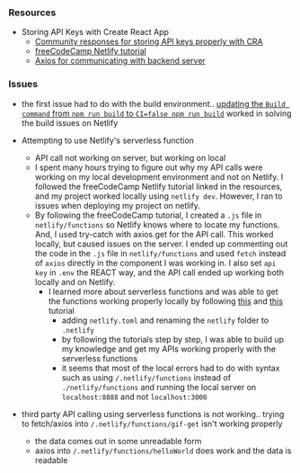 ### Resources
- Storing API Keys with Create React App
  - [Community responses for storing API keys properly with CRA](https://www.reddit.com/r/reactjs/comments/p575tb/where_can_i_learn_to_properly_store_an_api_key_on/)
  - [freeCodeCamp Netlify tutorial](https://www.freecodecamp.org/news/how-to-access-secret-api-keys-using-netlify-functions-in-a-react-app/)
  - [Axios for communicating with backend server](https://www.geeksforgeeks.org/axios-in-react-a-guide-for-beginners/)

### Issues
- the first issue had to do with the build environment.. [updating the `Build command` from `npm run build` to `CI=false npm run build`](https://dev.to/kapi1/solved-treating-warnings-as-errors-because-of-process-env-ci-true-bk5?comments_sort=latest#toggle-comments-sort-dropdown) worked in solving the build issues on Netlify
- Attempting to use Netlify's serverless function
  - API call not working on server, but working on local
  - I spent many hours trying to figure out why my API calls were working on my local development environment and not on Netlify. I followed the freeCodeCamp Netlify tutorial linked in the resources, and my project worked locally using `netlify dev`. However, I ran to issues when deploying my project on netlify.
  - By following the freeCodeCamp tutorial, I created a `.js` file in `netlify/functions` so Netlify knows where to locate my functions. And, I used try-catch with axios.get for the API call. This worked locally, but caused issues on the server. I ended up commenting out the code in the `.js` file in `netlify/functions` and used `fetch` instead of `axios` directly in the component I was working in. I also set `api key` in `.env` the REACT way, and the API call ended up working both locally and on Netlify.
    - I learned more about serverless functions and was able to get the functions working properly locally by following [this](https://www.youtube.com/watch?v=n_KASTN0gUE) and [this](https://www.youtube.com/watch?v=9iZCLODSq6k) tutorial
      - adding `netlify.toml` and renaming the `netlify` folder to `.netlify`
      - by following the tutorials step by step, I was able to build up my knowledge and get my APIs working properly with the serverless functions
      - it seems that most of the local errors had to do with syntax such as using `/.netlify/functions` instead of `./netlify/functions` and running the local server on `localhost:8888` and not `localhost:3000`

- third party API calling using serverless functions is not working.. trying to fetch/axios into `/.netlify/functions/gif-get` isn't working properly
  - the data comes out in some unreadable form
  - axios into `/.netlify/functions/helloWorld` does work and the data is readable